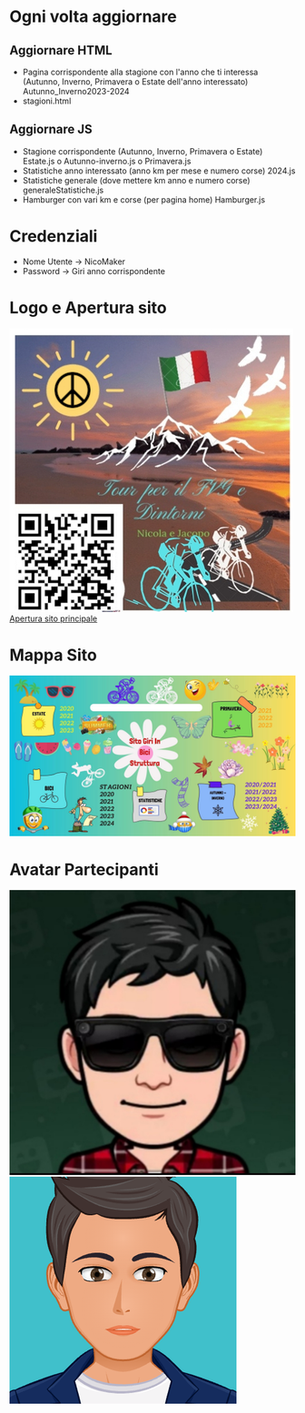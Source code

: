 # Ogni volta aggiornare

## Aggiornare HTML

- Pagina corrispondente alla stagione con l'anno che ti interessa (Autunno, Inverno, Primavera o Estate dell'anno interessato) Autunno_Inverno2023-2024
- stagioni.html

## Aggiornare JS

- Stagione corrispondente (Autunno, Inverno, Primavera o Estate) Estate.js o Autunno-inverno.js o Primavera.js
- Statistiche anno interessato (anno km per mese e numero corse) 2024.js
- Statistiche generale (dove mettere km anno e numero corse) generaleStatistiche.js
- Hamburger con vari km e corse (per pagina home) Hamburger.js

# Credenziali

- Nome Utente -> NicoMaker
- Password -> Giri anno corrispondente

# Logo e Apertura sito

![Logo](imagini%20Html%20sito%20principale/Logo%20.jpg)
[Apertura sito principale](https://giri-in-bici.netlify.app/) 

# Mappa Sito

![Mappa Sito](About_US/Mappa.jpg)

# Avatar Partecipanti
![Avatar](About_US/Avatar/AvatarNM.jpg)
![Avatar](About_US/Avatar/AvatarJR.png)